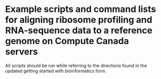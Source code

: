 # Example scripts and command lists for aligning ribosome profiling and RNA-sequence data to a reference genome on Compute Canada servers
All scripts should be run while referring to the directions found in the updated getting started with bioinformatics form. 
